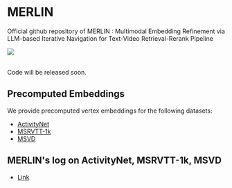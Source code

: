 # MERLIN

Official github repository of MERLIN : Multimodal Embedding Refinement via LLM-based Iterative Navigation for Text-Video Retrieval-Rerank Pipeline

<div style='display:flex; gap: 0.25rem; '>
<a href='https://arxiv.org/abs/2407.12508'><img src='https://img.shields.io/badge/Paper-PDF-red'></a>
</div>
<br>

Code will be released soon.

## Precomputed Embeddings

We provide precomputed vertex embeddings for the following datasets:
- [ActivityNet](https://drive.google.com/drive/folders/1xr49ADvTqIGbnbg6Xvd0PAh3gklwKvaI?usp=drive_link) 
- [MSRVTT-1k](https://drive.google.com/drive/folders/1xr49ADvTqIGbnbg6Xvd0PAh3gklwKvaI?usp=drive_link) 
- [MSVD](https://drive.google.com/drive/folders/1xr49ADvTqIGbnbg6Xvd0PAh3gklwKvaI?usp=drive_link) 

## MERLIN's log on ActivityNet, MSRVTT-1k, MSVD
- [Link](https://drive.google.com/drive/folders/1E2zjiMVTtuEQA4Hs6RwsCbxVwUQ88W_F?usp=sharing)

